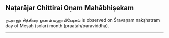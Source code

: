 ## Naṭarājar Chittirai Oṇam Mahābhiṣekam
நடராஜர் சித்திரை ஓணம் மஹாபிஷேகம் is observed on Śravaṇam nakṣhatram day of Meṣaḥ (solar) month (praatah/paraviddha).



---

